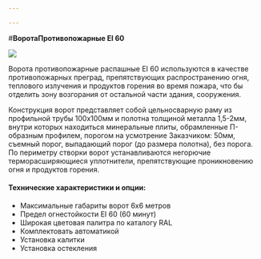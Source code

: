 ```yaml
---

---
```

\#**ВоротаПротивопожарные EI 60**

![](/static/2023-02-16-19-31-31.png)

Ворота противопожарные распашные EI 60 используются в качестве противопожарных преград, препятствующих распространению огня, теплового излучения и продуктов горения во время пожара, что бы отделить зону возгорания от остальной части здания, сооружения.

Конструкция ворот представляет собой цельносварную раму из профильной трубы 100х100мм и полотна толщиной металла 1,5-2мм, внутри которых находиться минеральные плиты, обрамленные П-образным профилем, порогом на усмотрение Заказчиком: 50мм, съемный порог, выпадающий порог (до размера полотна), без порога. По периметру створки ворот устанавливаются негорючие терморасширяющиеся уплотнители, препятствующие проникновению огня и продуктов горения.

#### **Технические характеристики и опции:**

* Максимальные габариты ворот 6х6 метров
* Предел огнестойкости EI 60 (60 минут)
* Широкая цветовая палитра по каталогу RAL
* Комплектовать автоматикой
* Установка калитки
* Установка остекления